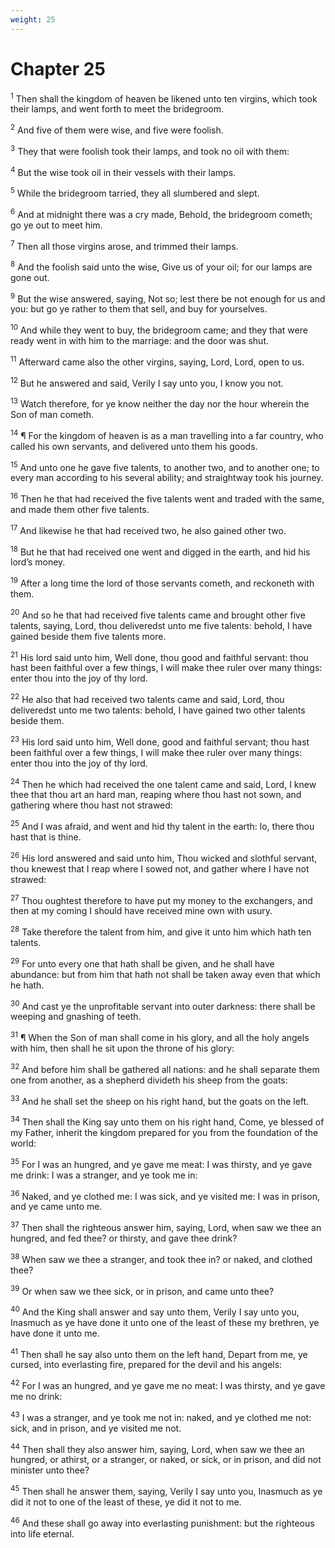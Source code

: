 ```yaml
---
weight: 25
---
```


# Chapter 25

<sup>1</sup> Then shall the kingdom of heaven be likened unto ten virgins, which took their lamps, and went forth to meet the bridegroom. 

<sup>2</sup> And five of them were wise, and five were foolish. 

<sup>3</sup> They that were foolish took their lamps, and took no oil with them: 

<sup>4</sup> But the wise took oil in their vessels with their lamps. 

<sup>5</sup> While the bridegroom tarried, they all slumbered and slept. 

<sup>6</sup> And at midnight there was a cry made, Behold, the bridegroom cometh; go ye out to meet him. 

<sup>7</sup> Then all those virgins arose, and trimmed their lamps. 

<sup>8</sup> And the foolish said unto the wise, Give us of your oil; for our lamps are gone out. 

<sup>9</sup> But the wise answered, saying, Not so; lest there be not enough for us and you: but go ye rather to them that sell, and buy for yourselves. 

<sup>10</sup> And while they went to buy, the bridegroom came; and they that were ready went in with him to the marriage: and the door was shut. 

<sup>11</sup> Afterward came also the other virgins, saying, Lord, Lord, open to us. 

<sup>12</sup> But he answered and said, Verily I say unto you, I know you not. 

<sup>13</sup> Watch therefore, for ye know neither the day nor the hour wherein the Son of man cometh. 

<sup>14</sup> ¶ For the kingdom of heaven is as a man travelling into a far country, who called his own servants, and delivered unto them his goods. 

<sup>15</sup> And unto one he gave five talents, to another two, and to another one; to every man according to his several ability; and straightway took his journey. 

<sup>16</sup> Then he that had received the five talents went and traded with the same, and made them other five talents. 

<sup>17</sup> And likewise he that had received two, he also gained other two. 

<sup>18</sup> But he that had received one went and digged in the earth, and hid his lord’s money. 

<sup>19</sup> After a long time the lord of those servants cometh, and reckoneth with them. 

<sup>20</sup> And so he that had received five talents came and brought other five talents, saying, Lord, thou deliveredst unto me five talents: behold, I have gained beside them five talents more. 

<sup>21</sup> His lord said unto him, Well done, thou good and faithful servant: thou hast been faithful over a few things, I will make thee ruler over many things: enter thou into the joy of thy lord. 

<sup>22</sup> He also that had received two talents came and said, Lord, thou deliveredst unto me two talents: behold, I have gained two other talents beside them. 

<sup>23</sup> His lord said unto him, Well done, good and faithful servant; thou hast been faithful over a few things, I will make thee ruler over many things: enter thou into the joy of thy lord. 

<sup>24</sup> Then he which had received the one talent came and said, Lord, I knew thee that thou art an hard man, reaping where thou hast not sown, and gathering where thou hast not strawed: 

<sup>25</sup> And I was afraid, and went and hid thy talent in the earth: lo, there thou hast that is thine. 

<sup>26</sup> His lord answered and said unto him, Thou wicked and slothful servant, thou knewest that I reap where I sowed not, and gather where I have not strawed: 

<sup>27</sup> Thou oughtest therefore to have put my money to the exchangers, and then at my coming I should have received mine own with usury. 

<sup>28</sup> Take therefore the talent from him, and give it unto him which hath ten talents. 

<sup>29</sup> For unto every one that hath shall be given, and he shall have abundance: but from him that hath not shall be taken away even that which he hath. 

<sup>30</sup> And cast ye the unprofitable servant into outer darkness: there shall be weeping and gnashing of teeth. 

<sup>31</sup> ¶ When the Son of man shall come in his glory, and all the holy angels with him, then shall he sit upon the throne of his glory: 

<sup>32</sup> And before him shall be gathered all nations: and he shall separate them one from another, as a shepherd divideth his sheep from the goats: 

<sup>33</sup> And he shall set the sheep on his right hand, but the goats on the left. 

<sup>34</sup> Then shall the King say unto them on his right hand, Come, ye blessed of my Father, inherit the kingdom prepared for you from the foundation of the world: 

<sup>35</sup> For I was an hungred, and ye gave me meat: I was thirsty, and ye gave me drink: I was a stranger, and ye took me in: 

<sup>36</sup> Naked, and ye clothed me: I was sick, and ye visited me: I was in prison, and ye came unto me. 

<sup>37</sup> Then shall the righteous answer him, saying, Lord, when saw we thee an hungred, and fed thee? or thirsty, and gave thee drink? 

<sup>38</sup> When saw we thee a stranger, and took thee in? or naked, and clothed thee? 

<sup>39</sup> Or when saw we thee sick, or in prison, and came unto thee? 

<sup>40</sup> And the King shall answer and say unto them, Verily I say unto you, Inasmuch as ye have done it unto one of the least of these my brethren, ye have done it unto me. 

<sup>41</sup> Then shall he say also unto them on the left hand, Depart from me, ye cursed, into everlasting fire, prepared for the devil and his angels: 

<sup>42</sup> For I was an hungred, and ye gave me no meat: I was thirsty, and ye gave me no drink: 

<sup>43</sup> I was a stranger, and ye took me not in: naked, and ye clothed me not: sick, and in prison, and ye visited me not. 

<sup>44</sup> Then shall they also answer him, saying, Lord, when saw we thee an hungred, or athirst, or a stranger, or naked, or sick, or in prison, and did not minister unto thee? 

<sup>45</sup> Then shall he answer them, saying, Verily I say unto you, Inasmuch as ye did it not to one of the least of these, ye did it not to me. 

<sup>46</sup> And these shall go away into everlasting punishment: but the righteous into life eternal. 


